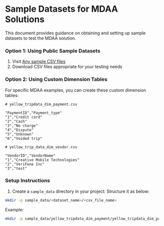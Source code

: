 # Sample Datasets for MDAA Solutions

This document provides guidance on obtaining and setting up sample datasets to test the MDAA solution.

### Option 1: Using Public Sample Datasets

1. Visit [Any sample CSV files](https://github.com/datablist/sample-csv-files)
2. Download CSV files appropriate for your testing needs

### Option 2: Using Custom Dimension Tables

For specific MDAA examples, you can create these custom dimension tables:

```csv
# yellow_tripdata_dim_payment.csv

"PaymentID","Payment_type"
"1","Credit card"
"2","Cash"
"3","No charge"
"4","Dispute"
"5","Unknown"
"6","Voided trip"
```

```csv
# yellow_trip_data_dim_vendor.csv

"VendorID","VendorName"
"1","Creative Mobile Technologies"
"2","VeriFone Inc"
"3","test"
```

### Setup Instructions

1. Create a `sample_data` directory in your project:
Structure it as below:

```bash
mkdir -p sample_data/<dataset_name>/<csv_file_name>
```

Example:

```bash
mkdir -p sample_data/yellow_tripdata_dim_payment/yellow_tripdata_dim_payment.csv
```
